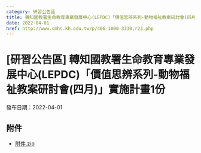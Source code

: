 ```yaml
---
category: 研習公告區
title: 轉知國教署生命教育專業發展中心(LEPDC)「價值思辨系列-動物福祉教案研討會(四月)」實施計畫1份
date: 2022-04-01
href: http://www.smhs.kh.edu.tw/p/406-1000-3330,r23.php
---
```


# [研習公告區] 轉知國教署生命教育專業發展中心(LEPDC)「價值思辨系列-動物福祉教案研討會(四月)」實施計畫1份

發布日期：2022-04-01



## 附件

- [附件.zip](https://www.smhs.kh.edu.tw/app/index.php?Action=downloadfile&file=WVhSMFlXTm9Mek15TDNCMFlWOHpNRGt5WHprNE9EazROVFpmT0RZM09USXVlbWx3&fname=DGGGROTSYWQO41XX50LKSWHGRK30OOLKDGUWTSKK4125MLVWKPROVTPOUSSSPKPO)
